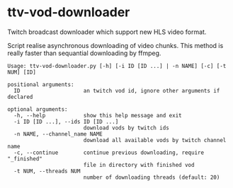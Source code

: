 # ttv-vod-downloader
Twitch broadcast downloader which support new HLS video format.

Script realise asynchronous downloading of video chunks. This method is really faster than sequantial downloading by ffmpeg.
```
Usage: ttv-vod-downloader.py [-h] [-i ID [ID ...] | -n NAME] [-c] [-t NUM] [ID]

positional arguments:
  ID                    an twitch vod id, ignore other arguments if declared

optional arguments:
  -h, --help            show this help message and exit
  -i ID [ID ...], --ids ID [ID ...]
                        download vods by twitch ids
  -n NAME, --channel_name NAME
                        download all available vods by twitch channel name
  -c, --continue        continue previous downloading, require "_finished"
                        file in directory with finished vod
  -t NUM, --threads NUM
                        number of downloading threads (default: 20)
```
